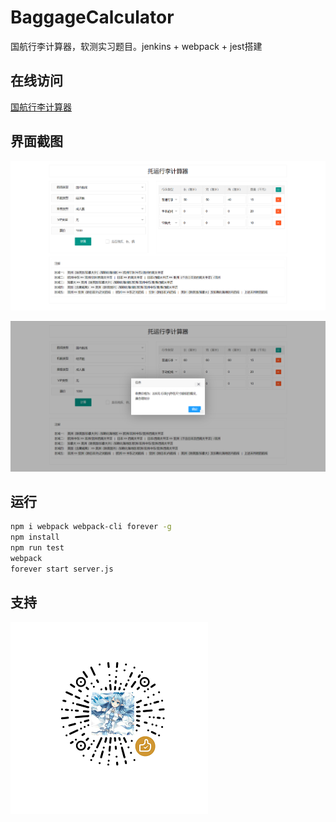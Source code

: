 # BaggageCalculator
国航行李计算器，软测实习题目。jenkins + webpack + jest搭建

## 在线访问
[国航行李计算器](http://121.36.109.220/build/index.html)

## 界面截图

![img1](img1.png)

![img2](img2.png)

## 运行

```bash
npm i webpack webpack-cli forever -g
npm install
npm run test
webpack
forever start server.js
```

## 支持

![赞赏码](reward.png)

